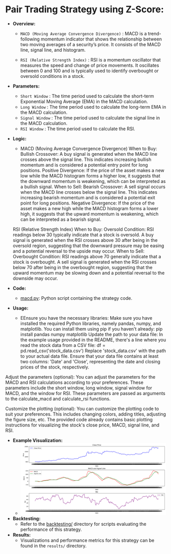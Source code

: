 # Pair Trading Strategy using Z-Score:
  - **Overview:**
    - `MACD (Moving Average Convergence Divergence)` : MACD is a trend-following momentum indicator that shows the relationship between two moving averages of a security’s price. It consists of the MACD line, signal line, and histogram.

    - `RSI (Relative Strength Index)` : RSI is a momentum oscillator that measures the speed and change of price movements. It oscillates between 0 and 100 and is typically used to identify overbought or oversold conditions in a stock.
  - **Parameters:**
    - `Short Window` : The time period used to calculate the short-term Exponential Moving Average (EMA) in the MACD calculation.
    - `Long Window` : The time period used to calculate the long-term EMA in the MACD calculation.
    - `Signal Window` : The time period used to calculate the signal line in the MACD calculation.
    - `RSI Window` : The time period used to calculate the RSI.
  - **Logic:**
    - MACD (Moving Average Convergence Divergence)
	When to Buy:
	Bullish Crossover: A buy signal is generated when the MACD line crosses above the signal line. This indicates increasing bullish 	momentum and is considered a potential entry point for long positions.
	Positive Divergence: If the price of the asset makes a new low while the MACD histogram forms a higher low, it suggests that the 	downward momentum is weakening, which can be interpreted as a bullish signal.
	When to Sell:
	Bearish Crossover: A sell signal occurs when the MACD line crosses below the signal line. This indicates increasing bearish 	momentum and is considered a potential exit point for long positions.
	Negative Divergence: If the price of the asset makes a new high while the MACD histogram forms a lower high, it suggests that the 	upward momentum is weakening, which can be interpreted as a bearish signal.

	RSI (Relative Strength Index)
	When to Buy:
	Oversold Condition: RSI readings below 30 typically indicate that a stock is oversold. A buy signal is generated when the RSI 	crosses above 30 after being in the oversold region, suggesting that the downward pressure may be easing and a potential reversal 	to the upside may occur.
	When to Sell:
	Overbought Condition: RSI readings above 70 generally indicate that a stock is overbought. A sell signal is generated when the RSI 	crosses below 70 after being in the overbought region, suggesting that the upward momentum may be slowing down and a potential 	reversal to the downside may occur.
  - **Code:**
    - [macd.py](macd.py): Python script containing the strategy code.
  - **Usage:**
    - EEnsure you have the necessary libraries: Make sure you have installed the required Python libraries, namely pandas, numpy, and matplotlib. You can install them using pip if you haven't already:
pip install pandas numpy matplotlib
Update the path to your data file: In the example usage provided in the README, there's a line where you read the stock data from a CSV file:
df = pd.read_csv('stock_data.csv')
Replace 'stock_data.csv' with the path to your actual data file. Ensure that your data file contains at least two columns: 'Date' and 'Close', representing the date and closing prices of the stock, respectively.

Adjust the parameters (optional): You can adjust the parameters for the MACD and RSI calculations according to your preferences. These parameters include the short window, long window, signal window for MACD, and the window for RSI. These parameters are passed as arguments to the calculate_macd and calculate_rsi functions.

Customize the plotting (optional): You can customize the plotting code to suit your preferences. This includes changing colors, adding titles, adjusting the figure size, etc. The provided code already contains basic plotting instructions for visualizing the stock's close price, MACD, signal line, and RSI.
  - **Example Visualization:**
    - ![macd visualization](macd_visualization.png)
  - **Backtesting:**
    - Refer to the [backtesting/](backtesting/) directory for scripts evaluating the performance of this strategy.
  - **Results:**
    - Visualizations and performance metrics for this strategy can be found in the `results/` directory.
